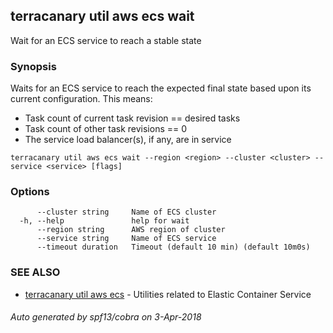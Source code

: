 ## terracanary util aws ecs wait

Wait for an ECS service to reach a stable state

### Synopsis

Waits for an ECS service to reach the expected final state based upon its current configuration. This means:

* Task count of current task revision == desired tasks
* Task count of other task revisions == 0
* The service load balancer(s), if any, are in service

```
terracanary util aws ecs wait --region <region> --cluster <cluster> --service <service> [flags]
```

### Options

```
      --cluster string     Name of ECS cluster
  -h, --help               help for wait
      --region string      AWS region of cluster
      --service string     Name of ECS service
      --timeout duration   Timeout (default 10 min) (default 10m0s)
```

### SEE ALSO

* [terracanary util aws ecs](docs/terracanary_util_aws_ecs.md)	 - Utilities related to Elastic Container Service

###### Auto generated by spf13/cobra on 3-Apr-2018
